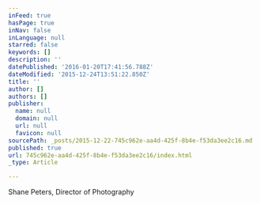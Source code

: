 ```yaml
---
inFeed: true
hasPage: true
inNav: false
inLanguage: null
starred: false
keywords: []
description: ''
datePublished: '2016-01-20T17:41:56.788Z'
dateModified: '2015-12-24T13:51:22.850Z'
title: ''
author: []
authors: []
publisher:
  name: null
  domain: null
  url: null
  favicon: null
sourcePath: _posts/2015-12-22-745c962e-aa4d-425f-8b4e-f53da3ee2c16.md
published: true
url: 745c962e-aa4d-425f-8b4e-f53da3ee2c16/index.html
_type: Article

---
```

Shane Peters, Director of Photography